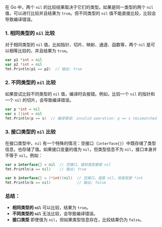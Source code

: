 在 Go 中，两个 `nil` 的比较结果取决于它们的类型。如果是同一类型的两个 `nil` 值，可以进行比较并且结果为 `true`。但不同类型的 `nil` 值不能直接比较，比较会导致编译错误。

### 1. **相同类型的 `nil` 比较**
对于相同类型的 `nil` 值，比如指针、切片、映射、通道、函数等，两个 `nil` 是可以相等比较的，并且结果为 `true`。

```go
var p1 *int = nil
var p2 *int = nil
fmt.Println(p1 == p2)  // 输出: true
```

### 2. **不同类型的 `nil` 比较**
如果尝试比较不同类型的 `nil` 值，编译时会报错。例如，比较一个 `nil` 的指针和一个 `nil` 的切片，会导致编译错误。

```go
var p *int = nil
var s []int = nil
fmt.Println(p == s)  // 编译错误: invalid operation: p == s (mismatched types *int and []int)
```

### 3. **接口类型的 `nil` 比较**
在接口类型中，`nil` 有一个特殊的情况：空接口（`interface{}`）中既存储了类型信息，也存储了值。如果接口变量的值为 `nil`，但类型信息不为 `nil`，接口本身并不等于 `nil`。例如：

```go
var a interface{} = nil  // 空接口，值和类型都是 nil
fmt.Println(a == nil)    // 输出: true

var b interface{} = (*int)(nil)  // 空接口，值是 nil，但类型是 *int
fmt.Println(b == nil)            // 输出: false
```

### 总结：
- **相同类型的 `nil`** 可以比较，结果为 `true`。
- **不同类型的 `nil`** 无法比较，会导致编译错误。
- **接口类型** 即使值为 `nil`，但如果类型信息存在，比较结果仍为 `false`。
